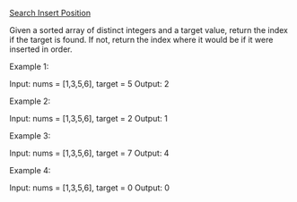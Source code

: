 [Search Insert Position](https://leetcode.com/problems/search-insert-position/)

Given a sorted array of distinct integers and a target value, return the index if the target is found. If not, return the index where it would be if it were inserted in order.


Example 1:

Input: nums = [1,3,5,6], target = 5
Output: 2

Example 2:

Input: nums = [1,3,5,6], target = 2
Output: 1

Example 3:

Input: nums = [1,3,5,6], target = 7
Output: 4

Example 4:

Input: nums = [1,3,5,6], target = 0
Output: 0
